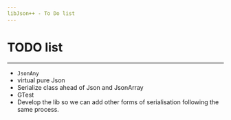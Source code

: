 ```yaml
---
libJson++ - To Do list
---
```


# TODO list 

---

* `JsonAny`
* virtual pure Json
* Serialize class ahead of Json and JsonArray
* GTest
* Develop the lib so we can add other forms of serialisation following the same process.
